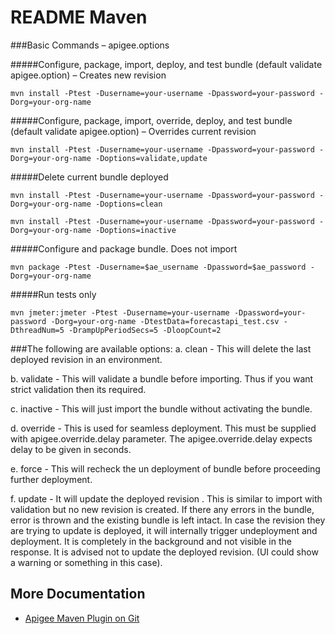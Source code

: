 # README Maven

###Basic Commands – apigee.options

#####Configure, package, import, deploy, and test bundle (default validate apigee.option) – Creates new revision

```mvn install -Ptest -Dusername=your-username -Dpassword=your-password -Dorg=your-org-name```

#####Configure, package, import, override, deploy, and test bundle (default validate apigee.option) – Overrides current revision

```mvn install -Ptest -Dusername=your-username -Dpassword=your-password -Dorg=your-org-name -Doptions=validate,update```

#####Delete current bundle deployed

```mvn install -Ptest -Dusername=your-username -Dpassword=your-password -Dorg=your-org-name -Doptions=clean```

```mvn install -Ptest -Dusername=your-username -Dpassword=your-password -Dorg=your-org-name -Doptions=inactive```

#####Configure and package bundle. Does not import

```mvn package -Ptest -Dusername=$ae_username -Dpassword=$ae_password -Dorg=your-org-name```

#####Run tests only

```mvn jmeter:jmeter -Ptest -Dusername=your-username -Dpassword=your-password -Dorg=your-org-name -DtestData=forecastapi_test.csv -DthreadNum=5 -DrampUpPeriodSecs=5 -DloopCount=2```


###The following are available options:
a. clean - This will delete the last deployed revision in an environment.

b. validate - This will validate a bundle before importing. Thus if you want strict validation then its required.

c. inactive - This will just import the bundle without activating the bundle.

d. override - This is used for seamless deployment. This must be supplied with apigee.override.delay parameter. The apigee.override.delay expects delay to be given in seconds.

e. force - This will recheck the un deployment of bundle before proceeding further deployment.

f. update - It will update the deployed revision .  This is similar to import with validation but no new revision is created. If there any errors in the bundle, error is thrown and the existing bundle is left intact. In case the revision they are trying to update is deployed, it will internally trigger undeployment and deployment. It is completely in the background and not visible in the response. It is advised not to update the deployed revision. (UI could show a warning or something in this case).

## More Documentation
* [Apigee Maven Plugin on Git](https://github.com/apigee/apigee-deploy-maven-plugin)


